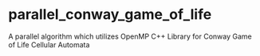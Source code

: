 # parallel_conway_game_of_life
A parallel algorithm which utilizes OpenMP C++ Library for Conway Game of Life Cellular Automata
